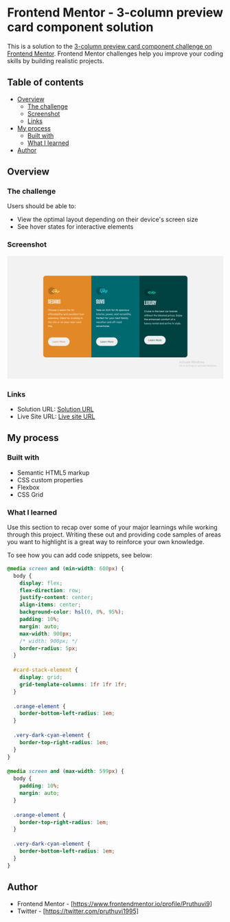 # Frontend Mentor - 3-column preview card component solution

This is a solution to the [3-column preview card component challenge on Frontend Mentor](https://www.frontendmentor.io/challenges/3column-preview-card-component-pH92eAR2-). Frontend Mentor challenges help you improve your coding skills by building realistic projects. 

## Table of contents

- [Overview](#overview)
  - [The challenge](#the-challenge)
  - [Screenshot](#screenshot)
  - [Links](#links)
- [My process](#my-process)
  - [Built with](#built-with)
  - [What I learned](#what-i-learned)
- [Author](#author)

## Overview

### The challenge

Users should be able to:

- View the optimal layout depending on their device's screen size
- See hover states for interactive elements

### Screenshot

![Screenshot](./Screenshot.png)

### Links

- Solution URL: [Solution URL](https://github.com/Pruthuvi9/3-column-preview-card-component)
- Live Site URL: [Live site URL](https://pruthuvi9.github.io/3-column-preview-card-component/)

## My process

### Built with

- Semantic HTML5 markup
- CSS custom properties
- Flexbox
- CSS Grid

### What I learned

Use this section to recap over some of your major learnings while working through this project. Writing these out and providing code samples of areas you want to highlight is a great way to reinforce your own knowledge.

To see how you can add code snippets, see below:

```css
@media screen and (min-width: 600px) {
  body {
    display: flex;
    flex-direction: row;
    justify-content: center;
    align-items: center;
    background-color: hsl(0, 0%, 95%);
    padding: 10%;
    margin: auto;
    max-width: 900px;
    /* width: 900px; */
    border-radius: 5px;
  }

  #card-stack-element {
    display: grid;
    grid-template-columns: 1fr 1fr 1fr;
  }

  .orange-element {
    border-bottom-left-radius: 1em;
  }

  .very-dark-cyan-element {
    border-top-right-radius: 1em;
  }  
}

@media screen and (max-width: 599px) {
  body {
    padding: 10%;
    margin: auto;
  }

  .orange-element {
    border-top-right-radius: 1em;
  }

  .very-dark-cyan-element {
    border-bottom-left-radius: 1em;
  }
}
```

## Author

- Frontend Mentor - [https://www.frontendmentor.io/profile/Pruthuvi9]
- Twitter - [https://twitter.com/pruthuvi1995]

